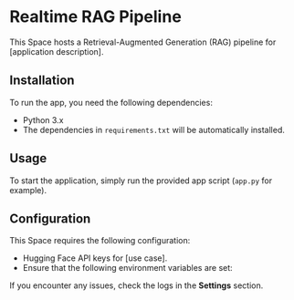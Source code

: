 # Realtime RAG Pipeline

This Space hosts a Retrieval-Augmented Generation (RAG) pipeline for [application description].

## Installation

To run the app, you need the following dependencies:
- Python 3.x
- The dependencies in `requirements.txt` will be automatically installed.

## Usage

To start the application, simply run the provided app script (`app.py` for example).

## Configuration

This Space requires the following configuration:
- Hugging Face API keys for [use case].
- Ensure that the following environment variables are set:

  
If you encounter any issues, check the logs in the **Settings** section.

